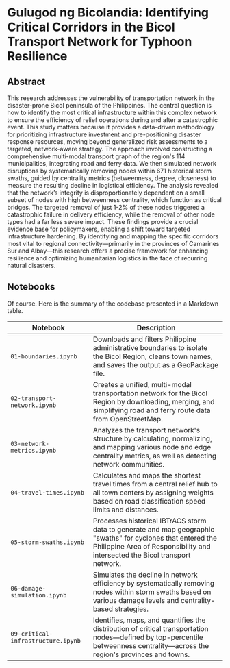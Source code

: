 # Gulugod ng Bicolandia: Identifying Critical Corridors in the Bicol Transport Network for Typhoon Resilience

## Abstract

This research addresses the vulnerability of transportation network in the disaster-prone Bicol peninsula of the Philippines. The central question is how to identify the most critical infrastructure within this complex network to ensure the efficiency of relief operations during and after a catastrophic event. This study matters because it provides a data-driven methodology for prioritizing infrastructure investment and pre-positioning disaster response resources, moving beyond generalized risk assessments to a targeted, network-aware strategy. The approach involved constructing a comprehensive multi-modal transport graph of the region's 114 municipalities, integrating road and ferry data. We then simulated network disruptions by systematically removing nodes within 671 historical storm swaths, guided by centrality metrics (betweenness, degree, closeness) to measure the resulting decline in logistical efficiency. The analysis revealed that the network’s integrity is disproportionately dependent on a small subset of nodes with high betweenness centrality, which function as critical bridges. The targeted removal of just 1-2% of these nodes triggered a catastrophic failure in delivery efficiency, while the removal of other node types had a far less severe impact. These findings provide a crucial evidence base for policymakers, enabling a shift toward targeted infrastructure hardening. By identifying and mapping the specific corridors most vital to regional connectivity—primarily in the provinces of Camarines Sur and Albay—this research offers a precise framework for enhancing resilience and optimizing humanitarian logistics in the face of recurring natural disasters.

## Notebooks

Of course. Here is the summary of the codebase presented in a Markdown table.

| Notebook | Description |
|---|---|
| `01-boundaries.ipynb` | Downloads and filters Philippine administrative boundaries to isolate the Bicol Region, cleans town names, and saves the output as a GeoPackage file. |
| `02-transport-network.ipynb` | Creates a unified, multi-modal transportation network for the Bicol Region by downloading, merging, and simplifying road and ferry route data from OpenStreetMap. |
| `03-network-metrics.ipynb` | Analyzes the transport network's structure by calculating, normalizing, and mapping various node and edge centrality metrics, as well as detecting network communities. |
| `04-travel-times.ipynb` | Calculates and maps the shortest travel times from a central relief hub to all town centers by assigning weights based on road classification speed limits and distances. |
| `05-storm-swaths.ipynb` | Processes historical IBTrACS storm data to generate and map geographic "swaths" for cyclones that entered the Philippine Area of Responsibility and intersected the Bicol transport network. |
| `06-damage-simulation.ipynb` | Simulates the decline in network efficiency by systematically removing nodes within storm swaths based on various damage levels and centrality-based strategies. |
| `09-critical-infrastructure.ipynb` | Identifies, maps, and quantifies the distribution of critical transportation nodes—defined by top-percentile betweenness centrality—across the region's provinces and towns. |
